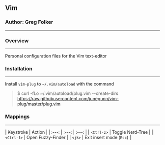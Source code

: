 ## Vim
### Author: Greg Folker
---

### Overview
---

Personal configuration files for the Vim text-editor

### Installation
---

Install `vim-plug` to `~/.vim/autoload` with the command

> $ curl -fLo ~/.vim/autoload/plug.vim --create-dirs \
>   https://raw.githubusercontent.com/junegunn/vim-plug/master/plug.vim

### Mappings
---

| Keystroke | Action |
| :---: | :---: | :---: |
| `<Ctrl-z>` | Toggle Nerd-Tree |
| `<Ctrl-f>` | Open Fuzzy-Finder |
| `<jk>` | Exit insert mode (`Esc`) |
